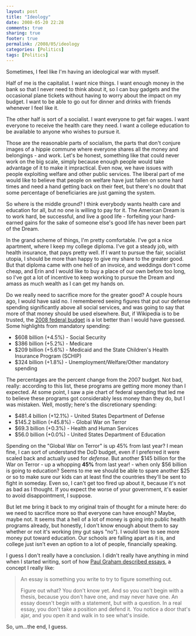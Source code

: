 ```yaml
---
layout: post
title: "Ideology"
date: 2008-05-20 22:28
comments: true
sharing: true
footer: true
permalink: /2008/05/ideology
categories: [Politics]
tags: [Politics]
---
```

Sometimes, I feel like I'm having an ideological war with myself.

Half of me is the capitalist.  I want nice things.  I want enough money in the bank so that I never need to think about it, so I can buy gadgets and the occasional plane tickets without having to worry about the impact on my budget.  I want to be able to go out for dinner and drinks with friends whenever I feel like it.

The other half is sort of a socialist.  I want everyone to get fair wages.  I want everyone to receive the health care they need.  I want a college education to be available to anyone who wishes to pursue it.

Those are the reasonable parts of socialism, the parts that don't conjure images of a hippie commune where everyone shares all the money and belongings - and work.  Let's be honest, something like that could never work on the big scale, simply because enough people would take advantage of it to make it impractical.  Even now, we have issues with people exploiting welfare and other public services.  The liberal part of me would like to believe that people on welfare have just fallen on some hard times and need a hand getting back on their feet, but there's no doubt that some percentage of beneficiaries are just gaming the system.

So where is the middle ground?  I think everybody wants health care and education for all, but no one is willing to pay for it.  The American Dream is to work hard, be successful, and live a good life - forfeiting your hard-earned gains for the sake of someone else's good life has never been part of the Dream.

In the grand scheme of things, I'm pretty comfortable.  I've got a nice apartment, where I keep my college diploma.  I've got a steady job, with health insurance, that pays pretty well.  If I want to pursue the fair, socialist utopia, I should be more than happy to give my share to the greater good.  But that diploma came with one hell of an invoice, and weddings don't come cheap, and Erin and I would like to buy a place of our own before too long, so I've got a lot of incentive to keep working to pursue the Dream and amass as much wealth as I can get my hands on.

Do we really need to sacrifice more for the greater good?  A couple hours ago, I would have said no.  I remembered seeing figures that put our defense spending significantly above all social services, and was going to say that more of that money should be used elsewhere.  But, if Wikipedia is to be trusted, the [2008 federal budget](http://en.wikipedia.org/wiki/United_States_federal_budget%2C_2008) is a lot better than I would have guessed.  Some highlights from mandatory spending:

* $608 billion (+4.5%) - Social Security
* $386 billion (+5.2%) - Medicare
* $209 billion (+5.6%) - Medicaid and the State Children's Health Insurance Program (SCHIP)
* $324 billion (+1.8%) - Unemployment/Welfare/Other mandatory spending

The percentages are the percent change from the 2007 budget.  Not bad, really: according to this list, these programs are getting more money than I expected.  At some point, I saw a pie chart of federal spending that led me to believe these programs got considerably less money than they do, but I was mistaken.  Well, mostly; here's the discretionary spending:

* $481.4 billion (+12.1%) - United States Department of Defense
* $145.2 billion (+45.8%) - Global War on Terror
* $69.3 billion (+0.3%) - Health and Human Services
* $56.0 billion (+0.0%) - United States Department of Education

Spending on the "Global War on Terror" is up 45% from last year?  I mean fine, I can sort of understand the DoD budget, even if I preferred it were scaled back and actually used for *defense*.  But another $145 billion for the War on Terror - up a whopping **45%** from last year! - when only $56 billion is going to education? Seems to me we should be able to spare another $25 or so to make sure our kids can at least find the countries they'll be sent to fight in someday.  Even so, I can't get too fired up about it, because it's not as bad as I thought.  If you expect the worse of your government, it's easier to avoid disappointment, I suppose.

But let me bring it back to my original train of thought for a minute here: do we need to sacrifice more so that everyone can have enough?  Maybe, maybe not.  It seems that a hell of a lot of money is going into public health programs already, but honestly, I don't know enough about them to say whether or not it's working (my gut says "no").  I would love to see more money put toward education.  Our schools are falling apart as it is, and college just isn't even an option to a lot of people, financially speaking.

I guess I don't really have a conclusion.  I didn't really have anything in mind when I started writing, sort of how [Paul Graham described essays](http://www.paulgraham.com/essay.html), a concept I really like:

> An essay is something you write to try to figure something out.
> 
> Figure out what? You don't know yet. And so you can't begin with a thesis, because you don't have one, and may never have one. An essay doesn't begin with a statement, but with a question. In a real essay, you don't take a position and defend it. You notice a door that's ajar, and you open it and walk in to see what's inside.

So, um...the end, I guess.